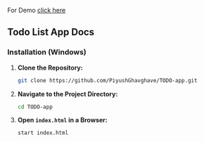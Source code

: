 For Demo [click here](https://piyushghavghave.github.io/TODO-app/)

## Todo List App Docs


### Installation (Windows)

1. **Clone the Repository:**

   ```bash
   git clone https://github.com/PiyushGhavghave/TODO-app.git
   ```

2. **Navigate to the Project Directory:**

   ```bash
   cd TODO-app
   ```

3. **Open `index.html` in a Browser:**

   ```bash
   start index.html
   ```
